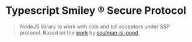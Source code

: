 # Typescript Smiley ® Secure Protocol

> NodeJS library to work with coin and bill acceptors under SSP protocol. Based on the [work](https://github.com/soulman-is-good/node-ssp) by [soulman-is-good](https://github.com/soulman-is-good).
